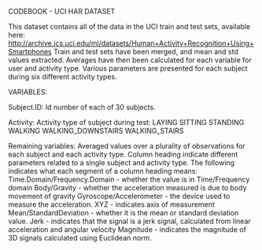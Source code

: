 CODEBOOK - UCI HAR DATASET

This dataset contains all of the data in the UCI train and test sets, available here:
http://archive.ics.uci.edu/ml/datasets/Human+Activity+Recognition+Using+Smartphones
Train and test sets have been merged, and mean and std values extracted.
Averages have then been calculated for each variable for user and activity type.
Various parameters are presented for each subject during six different activity types.

VARIABLES:

Subject.ID:
  Id number of each of 30 subjects.
  
Activity:
  Activity type of subject during test:
    LAYING
    SITTING
    STANDING
    WALKING
    WALKING_DOWNSTAIRS
    WALKING_STAIRS
    
Remaining variables:
  Averaged values over a plurality of observations for each subject and 
  each activity type. Column heading indicate different parameters related to a single subject and activity type. The following indicates what each segment of a column heading means:
    Time.Domain/Frequency.Domain - whether the value is in Time/Frequency domain
    Body/Gravity - whether the acceleration measured is due to body movement of gravity
    Gyroscope/Accelerometer - the device used to measure the acceleration. 
    XYZ - indicates axis of measurement
    Mean/StandardDeviation - whether it is the mean or standard deviation value. 
    Jerk - indicates that the signal is a jerk signal, calculated from linear acceleration and angular velocity
    Magnitude - indicates the magnitude of 3D signals calculated using Euclidean norm. 
    